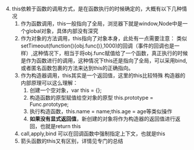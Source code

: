 4. this依赖于函数的调用方式，是在函数执行的时候确定的，大概有以下几种情况
    1. 作为函数调用，this一般指向了全局，浏览器下就是window,Node中是一个global对象，具体内部没有深究
    2. 作为对象的方法调用，this指向了对象本身，此处有一点需要注意：
         类似setTimeout(function(){obj.func()},1000)的回调（事件的回调也是一样）,这种情况下，相当于将obj.func赋值给了一个函数，真正执行的时候是作为函数进行的调用，这种情况下this还是指向了全局，可以采用bind,或者匿名函数包裹的方法来达到this的正确指向。
    3. 作为构造器调用，this其实是一个返回值，这里的this比较特殊
        构造器的内部原理可以这么理解：
        1. 创建一个空对象，var this = {};
        2. 构造函数的原型赋值给空对象的原型 this.prototype = Func.prototype;
        3. 执行构造函数，this.name = name;this.age = age等类似操作
        3. **如果没有显式返回值**，新创建的对象将作为构造器的返回值进行返回，也就是return this
    4. call,apply,bind
        可以在回调函数中强制指定上下文，也就是this
    5. 箭头函数的this又有区别，详情见专门的总结